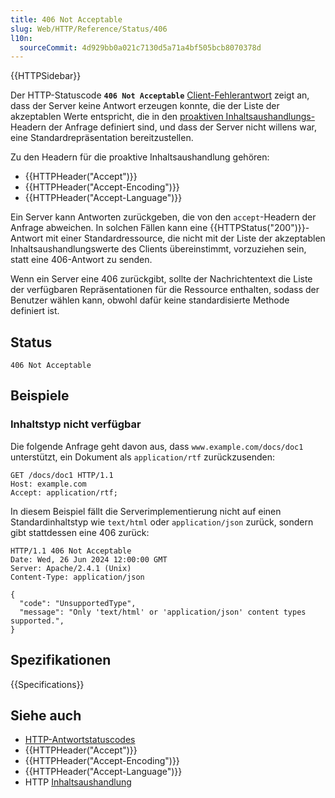 ```yaml
---
title: 406 Not Acceptable
slug: Web/HTTP/Reference/Status/406
l10n:
  sourceCommit: 4d929bb0a021c7130d5a71a4bf505bcb8070378d
---
```


{{HTTPSidebar}}

Der HTTP-Statuscode **`406 Not Acceptable`** [Client-Fehlerantwort](/de/docs/Web/HTTP/Reference/Status#client_error_responses) zeigt an, dass der Server keine Antwort erzeugen konnte, die der Liste der akzeptablen Werte entspricht, die in den [proaktiven Inhaltsaushandlungs-](/de/docs/Web/HTTP/Guides/Content_negotiation#server-driven_content_negotiation) Headern der Anfrage definiert sind, und dass der Server nicht willens war, eine Standardrepräsentation bereitzustellen.

Zu den Headern für die proaktive Inhaltsaushandlung gehören:

- {{HTTPHeader("Accept")}}
- {{HTTPHeader("Accept-Encoding")}}
- {{HTTPHeader("Accept-Language")}}

Ein Server kann Antworten zurückgeben, die von den `accept`-Headern der Anfrage abweichen.
In solchen Fällen kann eine {{HTTPStatus("200")}}-Antwort mit einer Standardressource, die nicht mit der Liste der akzeptablen Inhaltsaushandlungswerte des Clients übereinstimmt, vorzuziehen sein, statt eine 406-Antwort zu senden.

Wenn ein Server eine 406 zurückgibt, sollte der Nachrichtentext die Liste der verfügbaren Repräsentationen für die Ressource enthalten, sodass der Benutzer wählen kann, obwohl dafür keine standardisierte Methode definiert ist.

## Status

```http
406 Not Acceptable
```

## Beispiele

### Inhaltstyp nicht verfügbar

Die folgende Anfrage geht davon aus, dass `www.example.com/docs/doc1` unterstützt, ein Dokument als `application/rtf` zurückzusenden:

```http
GET /docs/doc1 HTTP/1.1
Host: example.com
Accept: application/rtf;
```

In diesem Beispiel fällt die Serverimplementierung nicht auf einen Standardinhaltstyp wie `text/html` oder `application/json` zurück, sondern gibt stattdessen eine 406 zurück:

```http
HTTP/1.1 406 Not Acceptable
Date: Wed, 26 Jun 2024 12:00:00 GMT
Server: Apache/2.4.1 (Unix)
Content-Type: application/json

{
  "code": "UnsupportedType",
  "message": "Only 'text/html' or 'application/json' content types supported.",
}
```

## Spezifikationen

{{Specifications}}

## Siehe auch

- [HTTP-Antwortstatuscodes](/de/docs/Web/HTTP/Reference/Status)
- {{HTTPHeader("Accept")}}
- {{HTTPHeader("Accept-Encoding")}}
- {{HTTPHeader("Accept-Language")}}
- HTTP [Inhaltsaushandlung](/de/docs/Web/HTTP/Guides/Content_negotiation)
